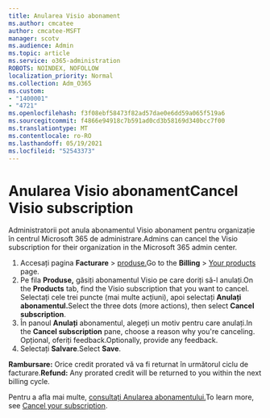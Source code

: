 ```yaml
---
title: Anularea Visio abonament
ms.author: cmcatee
author: cmcatee-MSFT
manager: scotv
ms.audience: Admin
ms.topic: article
ms.service: o365-administration
ROBOTS: NOINDEX, NOFOLLOW
localization_priority: Normal
ms.collection: Adm_O365
ms.custom:
- "1400001"
- "4721"
ms.openlocfilehash: f3f08ebf58473f82ad57dae0e6dd59a065f519a6
ms.sourcegitcommit: f4866e94918c7b591ad0cd3b58169d340bcc7f00
ms.translationtype: MT
ms.contentlocale: ro-RO
ms.lasthandoff: 05/19/2021
ms.locfileid: "52543373"
---
```

# <a name="cancel-visio-subscription"></a><span data-ttu-id="64e28-102">Anularea Visio abonament</span><span class="sxs-lookup"><span data-stu-id="64e28-102">Cancel Visio subscription</span></span>

<span data-ttu-id="64e28-103">Administratorii pot anula abonamentul Visio abonament pentru organizație în centrul Microsoft 365 de administrare.</span><span class="sxs-lookup"><span data-stu-id="64e28-103">Admins can cancel the Visio subscription for their organization in the Microsoft 365 admin center.</span></span>

1. <span data-ttu-id="64e28-104">Accesați pagina **Facturare** \> [produse.](https://go.microsoft.com/fwlink/p/?linkid=842054)</span><span class="sxs-lookup"><span data-stu-id="64e28-104">Go to the **Billing** \> [Your products](https://go.microsoft.com/fwlink/p/?linkid=842054) page.</span></span>
2. <span data-ttu-id="64e28-105">Pe fila **Produse,** găsiți abonamentul Visio pe care doriți să-l anulați.</span><span class="sxs-lookup"><span data-stu-id="64e28-105">On the **Products** tab, find the Visio subscription that you want to cancel.</span></span> <span data-ttu-id="64e28-106">Selectați cele trei puncte (mai multe acțiuni), apoi selectați **Anulați abonamentul.**</span><span class="sxs-lookup"><span data-stu-id="64e28-106">Select the three dots (more actions), then select **Cancel subscription**.</span></span>
3. <span data-ttu-id="64e28-107">În panoul **Anulați** abonamentul, alegeți un motiv pentru care anulați.</span><span class="sxs-lookup"><span data-stu-id="64e28-107">In the **Cancel subscription** pane, choose a reason why you're canceling.</span></span> <span data-ttu-id="64e28-108">Opțional, oferiți feedback.</span><span class="sxs-lookup"><span data-stu-id="64e28-108">Optionally, provide any feedback.</span></span>
4. <span data-ttu-id="64e28-109">Selectați **Salvare**.</span><span class="sxs-lookup"><span data-stu-id="64e28-109">Select **Save**.</span></span>

<span data-ttu-id="64e28-110">**Rambursare:** Orice credit prorated vă va fi returnat în următorul ciclu de facturare.</span><span class="sxs-lookup"><span data-stu-id="64e28-110">**Refund:** Any prorated credit will be returned to you within the next billing cycle.</span></span>

<span data-ttu-id="64e28-111">Pentru a afla mai multe, [consultați Anularea abonamentului.](/microsoft-365/commerce/subscriptions/cancel-your-subscription)</span><span class="sxs-lookup"><span data-stu-id="64e28-111">To learn more, see [Cancel your subscription](/microsoft-365/commerce/subscriptions/cancel-your-subscription).</span></span>